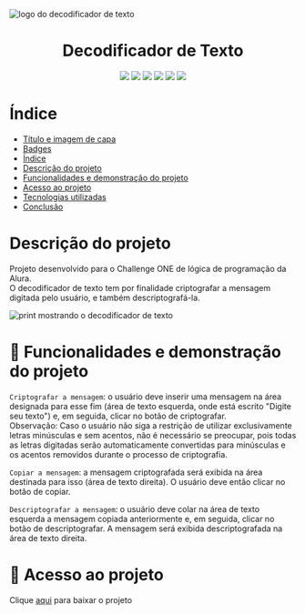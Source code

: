 ![logo do decodificador de texto](https://github.com/user-attachments/assets/c134a715-823e-4eac-b7c7-8618c644d408)
<h1 align="center"> Decodificador de Texto </h1>
<p align="center">
  <img src="https://img.shields.io/badge/Status-Finalizado-green">
  <img src="https://img.shields.io/badge/Data%20de%20Lan%C3%A7amento-Agosto%202024-blue">
  <img src="https://img.shields.io/badge/Data%20de%20Lan%C3%A7amento-Agosto%202024-blue">
  <img src="https://img.shields.io/github/license/Caroline-Fraga/decodificador">
  <img src="https://img.shields.io/github/forks/Caroline-Fraga/decodificador">
  <img src="https://img.shields.io/github/stars/Caroline-Fraga/decodificador">
</p>

# Índice 

- [Título e imagem de capa](#titulo)
- [Badges](#badges)
- [Índice](#indice)
- [Descrição do projeto](#descricao)
- [Funcionalidades e demonstração do projeto](#funcionalidades)
- [Acesso ao projeto](#acesso)
- [Tecnologias utilizadas](#tecnologias)
- [Conclusão](#conclusao)

# Descrição do projeto

Projeto desenvolvido para o Challenge ONE de lógica de programação da Alura.<br>O decodificador de texto tem por finalidade criptografar a mensagem digitada pelo usuário, e também descriptografá-la.

![print mostrando o decodificador de texto](https://github.com/user-attachments/assets/d275847a-67fa-4f49-8d63-ceeaa9683083)

# 🔨 Funcionalidades e demonstração do projeto

`Criptografar a mensagem`: o usuário deve inserir uma mensagem na área designada para esse fim (área de texto esquerda, onde está escrito "Digite seu texto") e, em seguida, clicar no botão de criptografar. <br> Observação: Caso o usuário não siga a restrição de utilizar exclusivamente letras minúsculas e sem acentos, não é necessário se preocupar, pois todas as letras digitadas serão automaticamente convertidas para minúsculas e os acentos removidos durante o processo de criptografia.

`Copiar a mensagem`: a mensagem criptografada será exibida na área destinada para isso (área de texto direita). O usuário deve então clicar no botão de copiar.

`Descriptografar a mensagem`: o usuário deve colar na área de texto esquerda a mensagem copiada anteriormente  e, em seguida, clicar no botão de descriptografar. A mensagem será exibida descriptografada na área de texto direita.

# 📁 Acesso ao projeto

Clique [aqui](https://github.com/Caroline-Fraga/decodificador) para baixar o projeto



